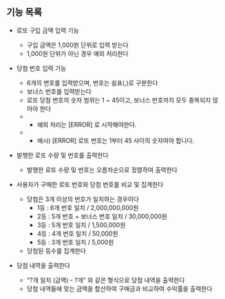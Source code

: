 ## 기능 목록
* 로또 구입 금액 입력 기능
    - 구입 금액은 1,000원 단위로 입력 받는다
    - 1,000원 단위가 아닌 경우 예외 처리한다

* 당첨 번호 입력 기능
    - 6개의 번호를 입력받으며, 번호는 쉼표(,)로 구분한다
    - 보너스 번호를 입력받는다
    - 로또 당첨 번호의 숫자 범위는 1 ~ 45이고, 보너스 번호까지 모두 중복되지 않아야 한다
    -   - 예외 처리는 [ERROR] 로 시작해야한다.
    -   - 예시) [ERROR] 로또 번호는 1부터 45 사이의 숫자여야 합니다.

* 발행한 로또 수량 및 번호를 출력한다
    - 발행한 로또 수량 및 번호는 오름차순으로 정렬하여 출력한다

* 사용자가 구매한 로또 번호와 당첨 번호를 비교 및 집계한다
    - 당첨은 3개 이상의 번호가 일치하는 경우이다    
        + 1등 : 6개 번호 일치 / 2,000,000,000원
        + 2등 : 5개 번호 + 보너스 번호 일치 / 30,000,000원
        + 3등 : 5개 번호 일치 / 1,500,000원
        + 4등 : 4개 번호 일치 / 50,000원
        + 5등 : 3개 번호 일치 / 5,000원
    - 당첨된 등수를 집계한다

* 당첨 내역을 출력한다
    - "?개 일치 (금액) - ?개" 와 같은 형식으로 당첨 내역을 출력한다
    - 당첨 내역들에 맞는 금액을 합산하여 구매금과 비교하여 수익률을 출력한다